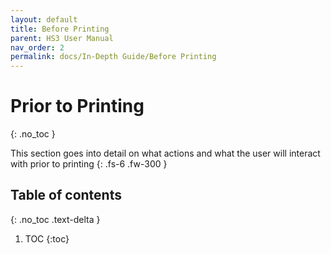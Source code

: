 ```yaml
---
layout: default
title: Before Printing
parent: HS3 User Manual
nav_order: 2
permalink: docs/In-Depth Guide/Before Printing
---
```


# Prior to Printing
{: .no_toc }

This section goes into detail on what actions and what the user will interact with prior to printing
{: .fs-6 .fw-300 }

## Table of contents
{: .no_toc .text-delta }

1. TOC
{:toc}